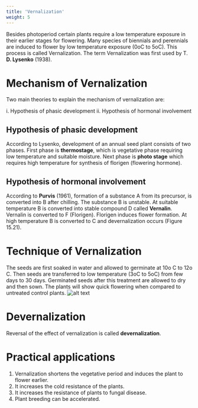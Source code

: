 ```yaml
---
title: 'Vernalization'
weight: 5
---
```


Besides photoperiod certain plants require a low temperature exposure in their earlier stages for flowering. Many species of biennials and perennials are induced to flower by low temperature exposure (0oC to 5oC). This process is called Vernalization. The term Vernalization was first used by T. **D. Lysenko** (1938).

# Mechanism of Vernalization
Two main theories to explain the mechanism of vernalization are:

i. Hypothesis of phasic development 
ii. Hypothesis of hormonal involvement

## Hypothesis of phasic development
According to Lysenko, development of an annual seed plant consists of two phases. First phase is **thermostage**, which is vegetative phase requiring low temperature and suitable moisture. Next phase is **photo stage** which requires high temperature for synthesis of florigen (flowering hormone).

## Hypothesis of hormonal involvement
According to **Purvis** (1961), formation of a substance A from its precursor, is converted into B after chilling. The substance B is unstable. At suitable temperature B is converted into stable compound D called **Vernalin**. Vernalin is converted to F (Florigen). Florigen induces flower formation. At high temperature B is converted to C and devernalization occurs (Figure 15.21).

# Technique of Vernalization
The seeds are first soaked in water and allowed to germinate at 10o C to 12o C. Then seeds are transferred to low temperature (3oC to 5oC) from few days to 30 days. Germinated seeds after this treatment are allowed to dry and then sown. The plants will show quick flowering when compared to untreated control plants.
![alt text](15.23.png)

# Devernalization
Reversal of the effect of vernalization is called **devernalization**. 

# Practical applications
1. Vernalization shortens the vegetative period and induces the plant to flower earlier. 
2. It increases the cold resistance of the plants. 
3. It increases the resistance of plants to fungal disease. 
4. Plant breeding can be accelerated.